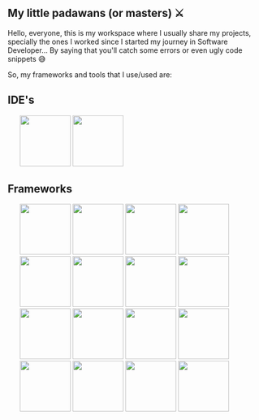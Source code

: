 
## My little padawans (or masters) ⚔️


Hello, everyone, this is my workspace where I usually share my projects, specially the ones I worked since I started my journey in Software Developer...
By saying that you'll catch some errors or even ugly code snippets  :sweat_smile:

So, my frameworks and tools that I use/used are:

<body>
  <h2>IDE's</h2>
  <ul>
  <img src="https://img.icons8.com/?size=100&id=61466&format=png&color=000000" style="height: 100px"></img>
  <img src="https://img.icons8.com/?size=100&id=9OGIyU8hrxW5&format=png&color=000000" style="height: 100px"></img>
  </ul>
  <h2>Frameworks</h2>
  <ul>
    <img src="https://img.icons8.com/?size=100&id=6WbypxLnLs37&format=png&color=000000" style="height: 100px;"></img>
    <img src="https://img.icons8.com/?size=100&id=108784&format=png&color=000000" style="height: 100px"></img>
    <img src="https://img.icons8.com/?size=100&id=hUvxmdu7Rloj&format=png&color=000000" style="height: 100px"></img>
    <img src="https://img.icons8.com/?size=100&id=9nLaR5KFGjN0&format=png&color=000000" style="height: 100px"></img>
    <img src="https://img.icons8.com/?size=100&id=hsPbhkOH4FMe&format=png&color=000000" style="height: 100px"></img>
    <img src="https://img.icons8.com/?size=100&id=XNQU0Xcm2I9s&format=png&color=000000" style="height: 100px"></img>
    <img src="https://img.icons8.com/?size=100&id=13441&format=png&color=000000" style="height: 100px"></img>
    <img src="https://img.icons8.com/?size=100&id=asWSSTBrDlTW&format=png&color=000000" style="height: 100px"></img>
    <img src="https://img.icons8.com/?size=100&id=4PiNHtUJVbLs&format=png&color=000000" style="height: 100px"></img>
    <img src="https://img.icons8.com/?size=100&id=Xf1sHBmY73hA&format=png&color=000000" style="height: 100px"></img> 
    <img src="https://img.icons8.com/?size=100&id=l9a5tcSnBwcf&format=png&color=000000" style="height: 100px"></img>
    <img src="https://img.icons8.com/?size=100&id=20909&format=png&color=000000" style="height: 100px"></img>
    <img src="https://img.icons8.com/?size=100&id=21278&format=png&color=000000" style="height: 100px"></img>
    <img src="https://img.icons8.com/?size=100&id=PndQWK6M1Hjo&format=png&color=000000" style="height: 100px"></img>
    <img src="https://img.icons8.com/?size=100&id=cdYUlRaag9G9&format=png&color=000000" style="height: 100px"></img>
    <img src="https://img.icons8.com/?size=100&id=13679&format=png&color=000000" style="height: 100px"></img>
    
  </ul>
</body>
